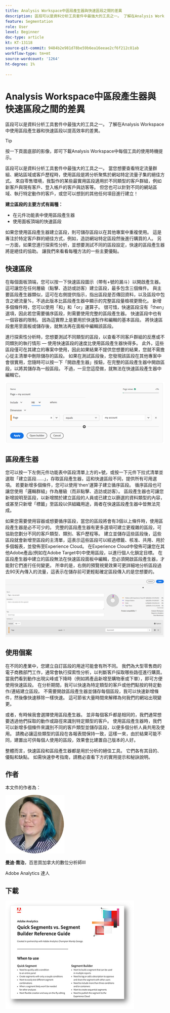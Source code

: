 ```yaml
---
title: Analysis Workspace中區段產生器與快速區段之間的差異
description: 區段可以是資料分析工具套件中最強大的工具之一。 了解在Analysis Workspace中使用區段產生器和快速區段以提高效率的差異。
feature: Segmentation
role: User
level: Beginner
doc-type: article
kt: KT-13118
source-git-commit: 9484b2e981d78be59b6ea16eeae2cf6f212c81ab
workflow-type: tm+mt
source-wordcount: '1264'
ht-degree: 1%

---
```



# Analysis Workspace中區段產生器與快速區段之間的差異

區段可以是資料分析工具套件中最強大的工具之一。 了解在Analysis Workspace中使用區段產生器和快速區段以提高效率的差異。

>[!TIP]
>
> 按一下頁面底部的影像，即可下載Analysis Workspace中每個工具的使用時機提示。

區段可以是資料分析工具套件中最強大的工具之一。 當您想要查看特定流量群組、網站區域或客戶歷程時，使用區段是將分析聚焦於網站特定流量子集的絕佳方式。 來自零售環境，我製作的某些最實用區段適用於不同類型的客戶群組，例如新客戶與現有客戶、登入帳戶的客戶與訪客等。 但您也可以針對不同的網站區域、執行特定動作的客戶，或您可以想到的其他任何項目進行建立！

**建立區段的主要方式有兩種：**

* 在元件功能表中使用區段產生器
* 使用面板頂端的快速區段

如果您使用區段產生器建立區段，則可儲存區段以在其他專案中重複使用。 這是專注於特定客戶群的絕佳方式，例如，造訪網站特定區段然後進行購買的人。 另一方面，如果您進行探索性分析，並想要測試不同的區段設定，快速的區段產生器將是絕佳的協助。 讓我們來看看每種方法的一些主要優點。

## 快速區段

在每個面板頂端，您可以按一下快速區段圖示（帶有+號的漏斗）以開啟產生器。 這可讓您在任何層級（點擊、造訪或訪客）建立區段，最多包含三個條件。 與主要區段產生器類似，這可在右側提供指示，指出區段是否傳回資料，以及區段中包含之總流量%，不過此版本比區段產生器中顯示的完整區段量檢視更簡化。 新增多個條件時，您可以使用「和」和「or」運算子。 很可惜，快速區段沒有「then」選項，因此若您需要循序區段，則需要使用完整的區段產生器。 快速區段中也有一個容器的限制。 因為這實際上是要用於快速製作和編輯的基本區段。 將快速區段套用至面板或儲存後，就無法再在面板中編輯該區段。

進行探索性分析時，您想要測試不同類型的區段，以查看不同客戶群組的反應或不同類別的執行情形 — 使用快速區段的速度比使用區段產生器快得多。 此外，這些區段僅可在其建立的專案中使用，因此如果結果不提供您想要的結果，您就不需擔心從主清單中刪除儲存的區段。 如果在測試區段後，您發現該區段在其他專案中會很實用，您隨時可以按一下「開啟產生器」按鈕，在完整的區段產生器中開啟區段，以將其儲存為一般區段。 不過，一旦您這麼做，就無法在快速區段產生器中編輯它。

![快速區段](assets/quick-segement.png)

## 區段產生器

您可以按一下左側元件功能表中區段清單上方的+號，或按一下元件下拉式清單並選取「建立區段……」，存取區段產生器，這和快速區段不同，提供所有可用選項。 若要新增多個條件，您可以使用&#39;then&#39;運算子建立循序區段。 循序區段也可讓您使用「邏輯群組」作為層級（而非點擊、造訪或訪客）。 區段產生器也可讓您新增說明至區段，以新增關於建立區段的人員或已建立以篩選的資料類型的內容，或甚至只新增「標籤」至區段以供組織用途，兩者在快速區段產生器中皆無法完成。

如果您需要使用容器或想要循序區段，當您的區段將會有3個以上條件時，使用區段產生器是必不可少的。 完整的區段產生器有更多選項可建立更複雜的區段，可協助您劃分不同的客戶類型、類別、客戶歷程等。 建立並儲存這些區段後，這些區段就會新增至區段的主清單，這表示這些區段可以經過標籤、核准、共用、用於多個報表，並發佈至Experience Cloud。 在Experience Cloud中發佈可讓您在其他Adobe產品(例如在Adobe Target中)中使用區段，以進行個人化鎖定目標。 在區段產生器中建立的區段無法在快速區段面板中編輯，您必須開啟區段產生器，才能對它們進行任何變更。 所幸的是，右側的預覽視覺效果可更詳細地分析區段過去90天內傳入的流量，這表示在儲存前可更輕鬆確定區段傳入的是您想要的。

![區段產生器](assets/segment-builder-quick.png)

## 使用個案

在不同的產業中，您建立自訂區段的用途可能會有所不同。 我們為大型零售商的電子商務部門工作，通常會執行探索性分析，以判斷客戶採取哪些路徑進行購買。 當我們看到動作出現尖峰或下降時（例如將產品新增至購物車或下單），即可方便使用快速區段。 在分析期間，我可以快速為特定類型的客戶或他們點按的特定動作/連結建立區段。 不需要開啟區段產生器並儲存每個區段，我可以快速新增條件，然後像快速移除一樣快速。 這可節省大量時間來解釋為何我們的網站出現變更。

或者，有時候我會選擇使用區段產生器。 並非每個客戶都是相同的，我們通常想要透過他們採取的動作或路徑來識別特定類型的客戶。 使用區段產生器時，我們可以新增多個條件來識別不同的客戶類型並儲存區段，以便多個分析人員共用及使用。 請務必讓這些類型的區段在各報表間保持一致，這樣一來，由於結果可能不同，建置出可供每個人使用的區段，效果會比建置自己版本的人好。

整體而言，快速區段和區段產生器都是用於分析的絕佳工具。 它們各有其目的、優點和缺點。 如需快速參考指南，請務必查看下方的實用提示和秘訣說明。

## 作者

本文件的作者為：

![曼迪·喬治](assets/mandy-george.jpg)

**曼迪·喬治**，百思買加拿大的數位分析師III

Adobe Analytics 達人

## 下載

[![快速區段下載](assets/quick-segments-download-small.jpg)](assets/Adobe_Analytics_Segments_Vs_Segment_Builder_Reference_Guide.pdf)
